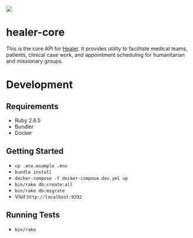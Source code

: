 ![](https://github.com/sisk/healer-core/blob/master/app/assets/images/healer_logo.png)

# healer-core

This is the core API for [Healer](https://www.healer.global). It provides utility to facilitate medical teams, patients, clinical case work, and appointment scheduling for humanitarian and missionary groups.

# Development
## Requirements
* Ruby 2.6.5
* Bundler
* Docker

## Getting Started
* `cp .env.example .env`
* `bundle install`
* `docker-compose -f docker-compose.dev.yml up`
* `bin/rake db:create:all`
* `bin/rake db:migrate`
* Visit `http://localhost:9292`

## Running Tests
* `bin/rake`
